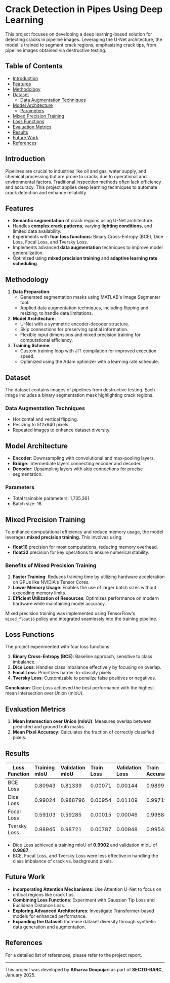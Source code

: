 # Crack Detection in Pipes Using Deep Learning

This project focuses on developing a deep learning-based solution for detecting cracks in pipeline images. Leveraging the U-Net architecture, the model is trained to segment crack regions, emphasizing crack tips, from pipeline images obtained via destructive testing.

## Table of Contents
- [Introduction](#introduction)
- [Features](#features)
- [Methodology](#methodology)
- [Dataset](#dataset)
  - [Data Augmentation Techniques](#data-augmentation-techniques)
- [Model Architecture](#model-architecture)
  - [Parameters](#parameters)
- [Mixed Precision Training](#mixed-precision-training)
- [Loss Functions](#loss-functions)
- [Evaluation Metrics](#evaluation-metrics)
- [Results](#results)
- [Future Work](#future-work)
- [References](#references)

## Introduction

Pipelines are crucial to industries like oil and gas, water supply, and chemical processing but are prone to cracks due to operational and environmental factors. Traditional inspection methods often lack efficiency and accuracy. This project applies deep learning techniques to automate crack detection and enhance reliability.

## Features
- **Semantic segmentation** of crack regions using U-Net architecture.
- Handles **complex crack patterns**, varying **lighting conditions**, and limited data availability.
- Experiments with **four loss functions**: Binary Cross-Entropy (BCE), Dice Loss, Focal Loss, and Tversky Loss.
- Implements advanced **data augmentation** techniques to improve model generalization.
- Optimized using **mixed precision training** and **adaptive learning rate scheduling**.

## Methodology
1. **Data Preparation**: 
   - Generated segmentation masks using MATLAB's Image Segmenter tool.
   - Applied data augmentation techniques, including flipping and resizing, to handle data limitations.
2. **Model Architecture**:
   - U-Net with a symmetric encoder-decoder structure.
   - Skip connections for preserving spatial information.
   - Flexible input dimensions and mixed precision training for computational efficiency.
3. **Training Scheme**:
   - Custom training loop with JIT compilation for improved execution speed.
   - Optimized using the Adam optimizer with a learning rate schedule.

## Dataset

The dataset contains images of pipelines from destructive testing. Each image includes a binary segmentation mask highlighting crack regions.

### Data Augmentation Techniques
- Horizontal and vertical flipping.
- Resizing to 512x640 pixels.
- Repeated images to enhance dataset diversity.

## Model Architecture

- **Encoder**: Downsampling with convolutional and max-pooling layers.
- **Bridge**: Intermediate layers connecting encoder and decoder.
- **Decoder**: Upsampling layers with skip connections for precise segmentation.

### Parameters
- Total trainable parameters: 1,735,361.
- Batch size: 16.

## Mixed Precision Training

To enhance computational efficiency and reduce memory usage, the model leverages **mixed precision training**. This involves using:
- **float16** precision for most computations, reducing memory overhead.
- **float32** precision for key operations to ensure numerical stability.

### Benefits of Mixed Precision Training
1. **Faster Training**: Reduces training time by utilizing hardware acceleration on GPUs like NVIDIA's Tensor Cores.
2. **Lower Memory Usage**: Enables the use of larger batch sizes without exceeding memory limits.
3. **Efficient Utilization of Resources**: Optimizes performance on modern hardware while maintaining model accuracy.

Mixed precision training was implemented using TensorFlow's `mixed_float16` policy and integrated seamlessly into the training pipeline.

## Loss Functions

The project experimented with four loss functions:
1. **Binary Cross-Entropy (BCE)**: Baseline approach, sensitive to class imbalance.
2. **Dice Loss**: Handles class imbalance effectively by focusing on overlap.
3. **Focal Loss**: Prioritizes harder-to-classify pixels.
4. **Tversky Loss**: Customizable to penalize false positives or negatives.

**Conclusion**: Dice Loss achieved the best performance with the highest mean Intersection over Union (mIoU).

## Evaluation Metrics

1. **Mean Intersection over Union (mIoU)**: Measures overlap between predicted and ground truth masks.
2. **Mean Pixel Accuracy**: Calculates the fraction of correctly classified pixels.

## Results


|Loss Function |Training mIoU |Validation mIoU |Train Loss |Validation Loss |Train Accuracy |Validation Accuracy |
| - | :- | :- | :- | :- | :- | :- |
|BCE Loss |0\.80943 |0\.81339 |0\.00071 |0\.00144 |0\.98991 |0\.98821 |
|Dice Loss |0\.99024 |0\.988796 |0\.00954 |0\.01109 |0\.99719 |0\.99689 |
|Focal Loss |0\.59103 |0\.59285 |0\.00015 |0\.00046 |0\.99883 |0\.99775 |
|Tversky Loss |0\.98945 |0\.98721 |0\.00787 |0\.00948 |0\.99544 |0\.99371 |

- Dice Loss achieved a training mIoU of **0.9902** and validation mIoU of **0.9887**.
- BCE, Focal Loss, and Tversky Loss were less effective in handling the class imbalance of crack vs. background pixels.

## Future Work

- **Incorporating Attention Mechanisms**: Use Attention U-Net to focus on critical regions like crack tips.
- **Combining Loss Functions**: Experiment with Gaussian Tip Loss and Euclidean Distance Loss.
- **Exploring Advanced Architectures**: Investigate Transformer-based models for enhanced performance.
- **Expanding the Dataset**: Increase dataset diversity through synthetic data generation and augmentation.

## References

For a detailed list of references, please refer to the project report.

---

This project was developed by **Atharva Deopujari** as part of **SECTD-BARC**, January 2025.
